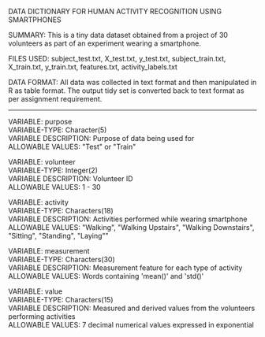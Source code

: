 DATA DICTIONARY FOR HUMAN ACTIVITY RECOGNITION USING SMARTPHONES 

SUMMARY: This is a tiny data dataset obtained from a project of 30 volunteers as part of an experiment wearing a smartphone.  

FILES USED: subject_test.txt, X_test.txt, y_test.txt, subject_train.txt, X_train.txt, y_train.txt, features.txt, activity_labels.txt

DATA FORMAT: All data was collected in text format and then manipulated in R as table format. The output tidy set is converted back to text format as per assignment requirement.

___________________________________________________________________
VARIABLE: purpose  
VARIABLE-TYPE: Character(5)   
VARIABLE DESCRIPTION: Purpose of data being used for  
ALLOWABLE VALUES: "Test" or "Train"


VARIABLE: volunteer  
VARIABLE-TYPE: Integer(2)  
VARIABLE DESCRIPTION: Volunteer ID  
ALLOWABLE VALUES: 1 - 30


VARIABLE: activity  
VARIABLE-TYPE: Characters(18)  
VARIABLE DESCRIPTION: Activities performed while wearing smartphone 
ALLOWABLE VALUES: "Walking", "Walking Upstairs", "Walking Downstairs", "Sitting", "Standing", "Laying""


VARIABLE: measurement  
VARIABLE-TYPE: Characters(30)  
VARIABLE DESCRIPTION: Measurement feature for each type of activity  
ALLOWABLE VALUES: Words containing 'mean()' and 'std()'


VARIABLE: value  
VARIABLE-TYPE: Characters(15)   
VARIABLE DESCRIPTION: Measured and derived values from the volunteers performing activities   
ALLOWABLE VALUES: 7 decimal numerical values expressed in exponential

